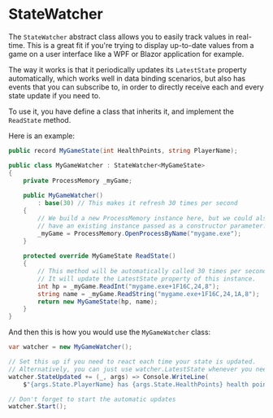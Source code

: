 ﻿# StateWatcher

The `StateWatcher` abstract class allows you to easily track values in real-time. This is a great fit if you're trying to display up-to-date values from a game on a user interface like a WPF or Blazor application for example.

The way it works is that it periodically updates its `LatestState` property automatically, which works well in data binding scenarios, but also has events that you can subscribe to, in order to directly receive each and every state update if you need to.

To use it, you have define a class that inherits it, and implement the `ReadState` method.

Here is an example:

```csharp
public record MyGameState(int HealthPoints, string PlayerName);

public class MyGameWatcher : StateWatcher<MyGameState>
{
    private ProcessMemory _myGame;
    
    public MyGameWatcher()
        : base(30) // This makes it refresh 30 times per second
    {
        // We build a new ProcessMemory instance here, but we could also
        // have an existing instance passed as a constructor parameter.
        _myGame = ProcessMemory.OpenProcessByName("mygame.exe");
    }
    
    protected override MyGameState ReadState()
    {
        // This method will be automatically called 30 times per second.
        // It will update the LatestState property of this instance. 
        int hp = _myGame.ReadInt("mygame.exe+1F16C,24,8");
        string name = _myGame.ReadString("mygame.exe+1F16C,24,1A,8");            
        return new MyGameState(hp, name);
    }
}
```

And then this is how you would use the `MyGameWatcher` class:

```csharp
var watcher = new MyGameWatcher();

// Set this up if you need to react each time your state is updated.
// Alternatively, you can just use watcher.LatestState whenever you need it.
watcher.StateUpdated += (_, args) => Console.WriteLine(
    $"{args.State.PlayerName} has {args.State.HealthPoints} health points.");

// Don't forget to start the automatic updates
watcher.Start();
```
